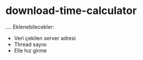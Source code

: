 # download-time-calculator
....
Eklenebilecekler:
  * Veri çekilen server adresi
  * Thread sayısı
  * Elle hız girme 

